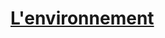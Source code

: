 ﻿---
!LinkItem
Link: environment_hd.md
NameLink: <!--NameLink-->[L'environnement](hd_environment.md)<!--/NameLink-->
Id: adventure_hd.md#lenvironnement
ParentLink: adventure_hd.md#partir-à-laventure
Name: L'environnement
ParentName: Partir à l'aventure
Attributes: {}
---




# [L'environnement](hd_environment.md)



